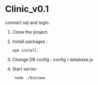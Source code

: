 # Clinic_v0.1
connect sql and login.

1. Clone the project.
2. Install packages :

       npm install.
3. Change DB config : config / database.js
4. Start server:
        
        node ./bin/www
